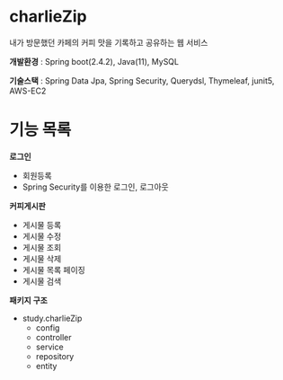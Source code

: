 # charlieZip
내가 방문했던 카페의 커피 맛을 기록하고 공유하는 웹 서비스

**개발환경** : Spring boot(2.4.2), Java(11), MySQL

**기술스택** : Spring Data Jpa, Spring Security, Querydsl, Thymeleaf, junit5, AWS-EC2

# 기능 목록
**로그인**
* 회원등록
* Spring Security를 이용한 로그인, 로그아웃

**커피게시판**
* 게시물 등록
* 게시물 수정
* 게시물 조회
* 게시물 삭제
* 게시물 목록 페이징 
* 게시물 검색

**패키지 구조**
* study.charlieZip
  * config
  * controller
  * service
  * repository
  * entity

